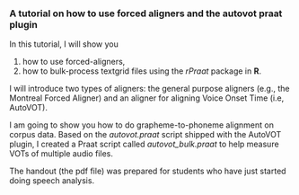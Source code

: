 ### A tutorial on how to use forced aligners and the autovot praat plugin

In this tutorial, I will show you 
1. how to use forced-aligners, 
2. how to bulk-process textgrid files using the *rPraat* package in **R**. 

I will introduce two types of aligners: the general purpose aligners (e.g., the Montreal Forced Aligner) and an aligner for aligning Voice Onset Time (i.e, AutoVOT). 

I am going to show you how to do grapheme-to-phoneme alignment on corpus data. Based on the *autovot.praat* script shipped with the AutoVOT plugin, I created a Praat script called *autovot\_bulk.praat* to help measure VOTs of multiple audio files. 

The handout (the pdf file) was prepared for students who have just started doing speech analysis. 
